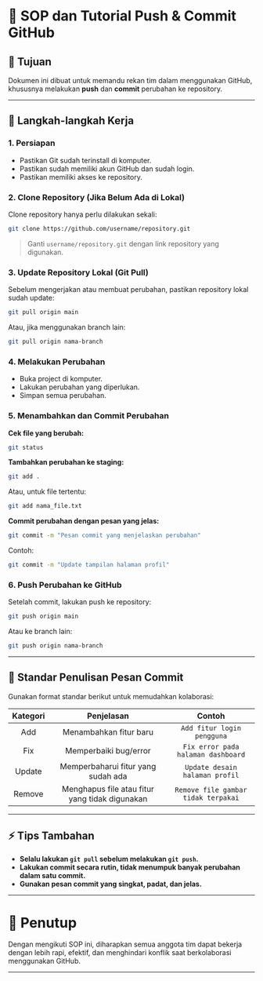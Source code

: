 
# 📁 SOP dan Tutorial Push & Commit GitHub

## 📌 Tujuan
Dokumen ini dibuat untuk memandu rekan tim dalam menggunakan GitHub, khususnya melakukan **push** dan **commit** perubahan ke repository.

---

## 🚀 Langkah-langkah Kerja

### 1. Persiapan
- Pastikan Git sudah terinstall di komputer.
- Pastikan sudah memiliki akun GitHub dan sudah login.
- Pastikan memiliki akses ke repository.

### 2. Clone Repository (Jika Belum Ada di Lokal)
Clone repository hanya perlu dilakukan sekali:

```bash
git clone https://github.com/username/repository.git
```

> Ganti `username/repository.git` dengan link repository yang digunakan.

### 3. Update Repository Lokal (Git Pull)
Sebelum mengerjakan atau membuat perubahan, pastikan repository lokal sudah update:

```bash
git pull origin main
```
Atau, jika menggunakan branch lain:

```bash
git pull origin nama-branch
```

### 4. Melakukan Perubahan
- Buka project di komputer.
- Lakukan perubahan yang diperlukan.
- Simpan semua perubahan.

### 5. Menambahkan dan Commit Perubahan

**Cek file yang berubah:**
```bash
git status
```

**Tambahkan perubahan ke staging:**
```bash
git add .
```
Atau, untuk file tertentu:
```bash
git add nama_file.txt
```

**Commit perubahan dengan pesan yang jelas:**
```bash
git commit -m "Pesan commit yang menjelaskan perubahan"
```

Contoh:
```bash
git commit -m "Update tampilan halaman profil"
```

### 6. Push Perubahan ke GitHub

Setelah commit, lakukan push ke repository:

```bash
git push origin main
```
Atau ke branch lain:

```bash
git push origin nama-branch
```

---

## 📝 Standar Penulisan Pesan Commit

Gunakan format standar berikut untuk memudahkan kolaborasi:

| Kategori | Penjelasan | Contoh |
|:--------:|:----------:|:------:|
| Add      | Menambahkan fitur baru | `Add fitur login pengguna` |
| Fix      | Memperbaiki bug/error | `Fix error pada halaman dashboard` |
| Update   | Memperbaharui fitur yang sudah ada | `Update desain halaman profil` |
| Remove   | Menghapus file atau fitur yang tidak digunakan | `Remove file gambar tidak terpakai` |

---

## ⚡ Tips Tambahan
- **Selalu lakukan `git pull` sebelum melakukan `git push`.**
- **Lakukan commit secara rutin, tidak menumpuk banyak perubahan dalam satu commit.**
- **Gunakan pesan commit yang singkat, padat, dan jelas.**

---

# 📎 Penutup
Dengan mengikuti SOP ini, diharapkan semua anggota tim dapat bekerja dengan lebih rapi, efektif, dan menghindari konflik saat berkolaborasi menggunakan GitHub.

---
